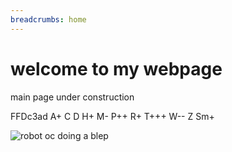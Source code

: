 ```yaml
---
breadcrumbs: home
---
```


# welcome to my webpage

main page under construction

FFDc3ad A+ C D H+ M- P++ R+ T+++ W-- Z Sm+

![robot oc doing a blep](/blep.png)
